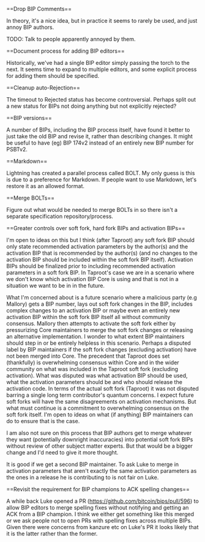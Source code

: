 ==Drop BIP Comments==

In theory, it's a nice idea, but in practice it seems to rarely be used, and just annoy BIP authors.

TODO: Talk to people apparently annoyed by them.

==Document process for adding BIP editors==

Historically, we've had a single BIP editor simply passing the torch to the next. It seems time to expand to multiple editors, and some explicit process for adding them should be specified.

==Cleanup auto-Rejection==

The timeout to Rejected status has become controversial. Perhaps split out a new status for BIPs not doing anything but not explicitly rejected?

==BIP versions==

A number of BIPs, including the BIP process itself, have found it better to just take the old BIP and revise it, rather than describing changes. It might be useful to have (eg) BIP 174v2 instead of an entirely new BIP number for PSBTv2.

==Markdown==

Lightning has created a parallel process called BOLT. My only guess is this is due to a preference for Markdown. If people want to use Markdown, let's restore it as an allowed format.

==Merge BOLTs==

Figure out what would be needed to merge BOLTs in so there isn't a separate specification repository/process.

==Greater controls over soft fork, hard fork BIPs and activation BIPs==

I'm open to ideas on this but I think (after Taproot) any soft fork BIP should only state recommended activation parameters by the author(s) and the activation BIP that is recommended by the author(s) (and no changes to the activation BIP should be included within the soft fork BIP itself). Activation BIPs should be finalized prior to including recommended activation parameters in a soft fork BIP. In Taproot's case we are in a scenario where we don't know which activation BIP Core is using and that is not in a situation we want to be in in the future.

What I'm concerned about is a future scenario where a malicious party (e.g Mallory) gets a BIP number, lays out soft fork changes in the BIP, includes complex changes to an activation BIP or maybe even an entirely new activation BIP within the soft fork BIP itself all without community consensus. Mallory then attempts to activate the soft fork either by pressurizing Core maintainers to merge the soft fork changes or releasing an alternative implementation. I wonder to what extent BIP maintainers should step in or be entirely helpless in this scenario. Perhaps a disputed label by BIP maintainers if the soft fork changes (excluding activation) have not been merged into Core. The precedent that Taproot does set (thankfully) is overwhelming consensus within Core and in the wider community on what was included in the Taproot soft fork (excluding activation). What was disputed was what activation BIP should be used, what the activation parameters should be and who should release the activation code. In terms of the actual soft fork (Taproot) it was not disputed barring a single long term contributor's quantum concerns. I expect future soft forks will have the same disagreements on activation mechanisms. But what must continue is a commitment to overwhelming consensus on the soft fork itself. I'm open to ideas on what (if anything) BIP maintainers can do to ensure that is the case.

I am also not sure on this process that BIP authors get to merge whatever they want (potentially downright inaccuracies) into potential soft fork BIPs without review of other subject matter experts. But that would be a bigger change and I'd need to give it more thought.

It is good if we get a second BIP maintainer. To ask Luke to merge in activation parameters that aren't exactly the same activation parameters as the ones in a release he is contributing to is not fair on Luke. 

==Revisit the requirement for BIP champions to ACK spelling changes==

A while back Luke opened a PR (https://github.com/bitcoin/bips/pull/596) to allow BIP editors to merge spelling fixes without notifying and getting an ACK from a BIP champion. I think we either get something like this merged or we ask people not to open PRs with spelling fixes across multiple BIPs. Given there were concerns from kanzure etc on Luke's PR it looks likely that it is the latter rather than the former.



